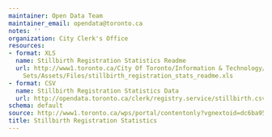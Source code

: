 ```yaml
---
maintainer: Open Data Team
maintainer_email: opendata@toronto.ca
notes: ''
organization: City Clerk's Office
resources:
- format: XLS
  name: Stillbirth Registration Statistics Readme
  url: http://www1.toronto.ca/City Of Toronto/Information & Technology/Open Data/Data
    Sets/Assets/Files/stillbirth_registration_stats_readme.xls
- format: CSV
  name: Stillbirth Registration Statistics Data
  url: http://opendata.toronto.ca/clerk/registry.service/stillbirth.csv
schema: default
source: http://www1.toronto.ca/wps/portal/contentonly?vgnextoid=dc6ba9552dbfe310VgnVCM10000071d60f89RCRD&vgnextchannel=1a66e03bb8d1e310VgnVCM10000071d60f89RCRD
title: Stillbirth Registration Statistics
---
```

